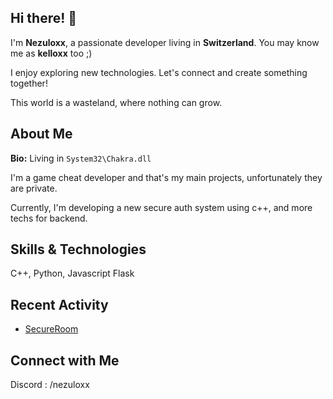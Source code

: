 ## Hi there! 👋

I'm **Nezuloxx**, a passionate developer living in **Switzerland**. You may know me as **kelloxx** too ;)

I enjoy exploring new technologies. Let's connect and create something together!

This world is a wasteland, where nothing can grow.

## About Me

**Bio:** Living in `System32\Chakra.dll`

I'm a game cheat developer and that's my main projects, unfortunately they are private.

Currently, I'm developing a new secure auth system using c++, and more techs for backend.

## Skills & Technologies

C++, Python, Javascript
Flask

## Recent Activity

- [SecureRoom](https://github.com/NezuloxxJW/SecureRoom)

## Connect with Me

Discord : /nezuloxx
